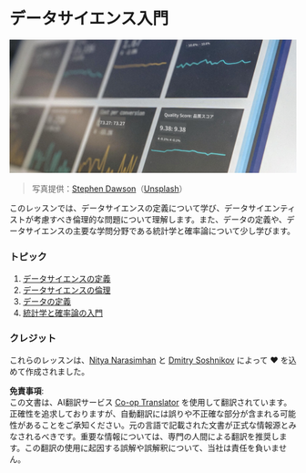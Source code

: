 <!--
CO_OP_TRANSLATOR_METADATA:
{
  "original_hash": "696a8474a01054281704cbfb09148949",
  "translation_date": "2025-08-25T16:38:29+00:00",
  "source_file": "1-Introduction/README.md",
  "language_code": "ja"
}
-->
# データサイエンス入門

![データの活用](../../../translated_images/data.48e22bb7617d8d92188afbc4c48effb920ba79f5cebdc0652cd9f34bbbd90c18.ja.jpg)
> 写真提供：<a href="https://unsplash.com/@dawson2406?utm_source=unsplash&utm_medium=referral&utm_content=creditCopyText">Stephen Dawson</a>（<a href="https://unsplash.com/s/photos/data?utm_source=unsplash&utm_medium=referral&utm_content=creditCopyText">Unsplash</a>）

このレッスンでは、データサイエンスの定義について学び、データサイエンティストが考慮すべき倫理的な問題について理解します。また、データの定義や、データサイエンスの主要な学問分野である統計学と確率論について少し学びます。

### トピック

1. [データサイエンスの定義](01-defining-data-science/README.md)
2. [データサイエンスの倫理](02-ethics/README.md)
3. [データの定義](03-defining-data/README.md)
4. [統計学と確率論の入門](04-stats-and-probability/README.md)

### クレジット

これらのレッスンは、[Nitya Narasimhan](https://twitter.com/nitya) と [Dmitry Soshnikov](https://twitter.com/shwars) によって ❤️ を込めて作成されました。

**免責事項**:  
この文書は、AI翻訳サービス [Co-op Translator](https://github.com/Azure/co-op-translator) を使用して翻訳されています。正確性を追求しておりますが、自動翻訳には誤りや不正確な部分が含まれる可能性があることをご承知ください。元の言語で記載された文書が正式な情報源とみなされるべきです。重要な情報については、専門の人間による翻訳を推奨します。この翻訳の使用に起因する誤解や誤解釈について、当社は責任を負いません。